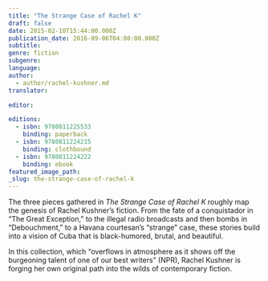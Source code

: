 ```yaml
---
title: "The Strange Case of Rachel K"
draft: false
date: 2015-02-10T15:44:00.000Z
publication_date: 2016-09-06T04:00:00.000Z
subtitle:
genre: fiction
subgenre:
language:
author:
  - author/rachel-kushner.md
translator:

editor:

editions:
  - isbn: 9780811225533
    binding: paperback
  - isbn: 9780811224215
    binding: clothbound
  - isbn: 9780811224222
    binding: ebook
featured_image_path:
_slug: the-strange-case-of-rachel-k
---
```


The three pieces gathered in _The Strange Case of Rachel K_ roughly map the genesis of Rachel Kushner’s fiction. From the fate of a conquistador in “The Great Exception,” to the illegal radio broadcasts and then bombs in “Debouchment,” to a Havana courtesan’s “strange” case, these stories build into a vision of Cuba that is black-humored, brutal, and beautiful.

In this collection, which “overflows in atmosphere as it shows off the burgeoning talent of one of our best writers” (NPR), Rachel Kushner is forging her own original path into the wilds of contemporary fiction.

